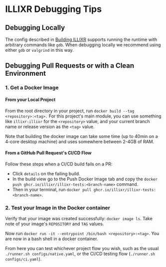 # ILLIXR Debugging Tips

## Debugging Locally
The config described in [Building ILLIXR][1] supports running the runtime with arbitrary commands like `gdb`. When debugging locally we recommend using either `gdb` or `valgrind` in this way.

## Debugging Pull Requests or with a Clean Environment
### 1. Get a Docker Image
#### From your Local Project
From the root directory in your project, run `docker build --tag <repository>:<tag>.` For this project's main module, you can use something like `illixr-illixr` for the `<repository>` value, and your current branch name or release version as the `<tag>` value.

Note that building the docker image can take some time (up to 40min on a 4-core desktop machine) and uses somewhere between 2-4GB of RAM.

#### From a GitHub Pull Request's CI/CD Flow
Follow these steps when a CI/CD build fails on a PR:

- Click `details` on the failing build.
- In the build view go to the Push Docker Image tab and copy the `docker push ghcr.io/illixr/illixr-tests:<branch-name>` command.
- Then in your terminal, run `docker pull ghcr.io/illixr/illixr-tests:<branch-name>`.

### 2. Test your Image in the Docker container
Verify that your image was created successfully: `docker image ls`. Take note of your image's `REPOSITORY` and `TAG` values.

Now run `docker run -it --entrypoint /bin/bash <repository>:<tag>`. You are now in a bash shell in a docker container.

From here you can test whichever project flow you wish, such as the usual `./runner.sh configs/native.yaml`, or the CI/CD testing flow (`./runner.sh configs/ci.yaml`).

[1]: building_illixr.md

